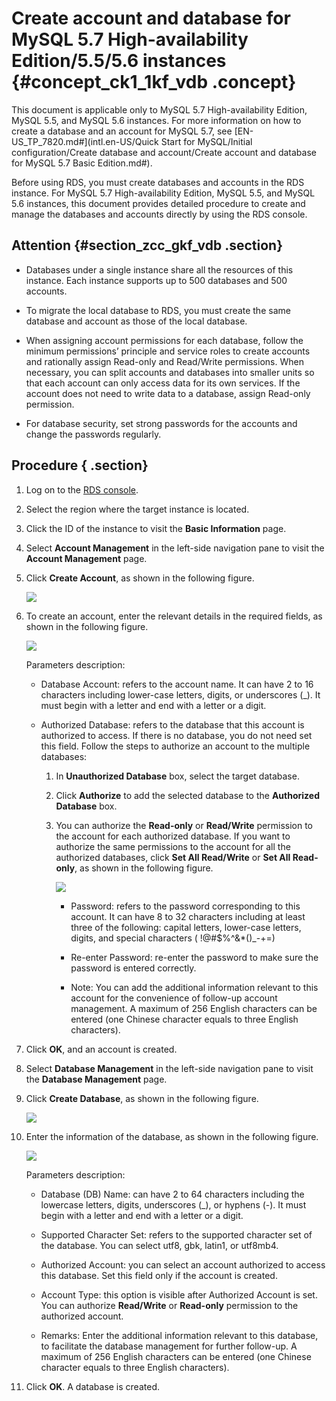 # Create account and database for MySQL 5.7 High-availability Edition/5.5/5.6 instances {#concept_ck1_1kf_vdb .concept}

This document is applicable only to MySQL 5.7 High-availability Edition, MySQL 5.5, and MySQL 5.6 instances. For more information on how to create a database and an account for MySQL 5.7, see [EN-US\_TP\_7820.md\#](intl.en-US/Quick Start for MySQL/Initial configuration/Create database and account/Create account and database for MySQL 5.7 Basic Edition.md#).

Before using RDS, you must create databases and accounts in the RDS instance. For MySQL 5.7 High-availability Edition, MySQL 5.5, and MySQL 5.6 instances, this document provides detailed procedure to create and manage the databases and accounts directly by using the RDS console.

## Attention {#section_zcc_gkf_vdb .section}

-   Databases under a single instance share all the resources of this instance. Each instance supports up to 500 databases and 500 accounts.

-   To migrate the local database to RDS, you must create the same database and account as those of the local database.

-   When assigning account permissions for each database, follow the minimum permissions’ principle and service roles to create accounts and rationally assign Read-only and Read/Write permissions. When necessary, you can split accounts and databases into smaller units so that each account can only access data for its own services. If the account does not need to write data to a database, assign Read-only permission.

-   For database security, set strong passwords for the accounts and change the passwords regularly.


## Procedure { .section}

1.  Log on to the [RDS console](https://rds.console.aliyun.com/).
2.  Select the region where the target instance is located.
3.  Click the ID of the instance to visit the **Basic Information** page.
4.  Select **Account Management** in the left-side navigation pane to visit the **Account Management** page.
5.  Click **Create Account**, as shown in the following figure.

    ![](http://static-aliyun-doc.oss-cn-hangzhou.aliyuncs.com/assets/img/7819/1830_en-US.png)

6.  To create an account, enter the relevant details in the required fields, as shown in the following figure.

    ![](http://static-aliyun-doc.oss-cn-hangzhou.aliyuncs.com/assets/img/7819/1831_en-US.png)

    Parameters description:

    -   Database Account: refers to the account name. It can have 2 to 16 characters including lower-case letters, digits, or underscores \(\_\). It must begin with a letter and end with a letter or a digit.

    -   Authorized Database: refers to the database that this account is authorized to access. If there is no database, you do not need set this field. Follow the steps to authorize an account to the multiple databases:

        1.  In **Unauthorized Database** box, select the target database.
        2.  Click **Authorize** to add the selected database to the **Authorized Database** box.
        3.  You can authorize the **Read-only** or **Read/Write** permission to the account for each authorized database. If you want to authorize the same permissions to the account for all the authorized databases, click **Set All Read/Write** or **Set All Read-only**, as shown in the following figure.

            ![](http://static-aliyun-doc.oss-cn-hangzhou.aliyuncs.com/assets/img/7819/1832_en-US.png)

            -   Password: refers to the password corresponding to this account. It can have 8 to 32 characters including at least three of the following: capital letters, lower-case letters, digits, and special characters \( !@\#$%^&\*\(\)\_-+=\)

            -   Re-enter Password: re-enter the password to make sure the password is entered correctly.

            -   Note: You can add the additional information relevant to this account for the convenience of follow-up account management. A maximum of 256 English characters can be entered \(one Chinese character equals to three English characters\).

7.  Click **OK**, and an account is created.
8.  Select **Database Management** in the left-side navigation pane to visit the **Database Management** page.
9.  Click **Create Database**, as shown in the following figure.

    ![](http://static-aliyun-doc.oss-cn-hangzhou.aliyuncs.com/assets/img/7819/1835_en-US.png)

10. Enter the information of the database, as shown in the following figure.

    ![](http://static-aliyun-doc.oss-cn-hangzhou.aliyuncs.com/assets/img/7819/1837_en-US.png)

    Parameters description:

    -   Database \(DB\) Name: can have 2 to 64 characters including the lowercase letters, digits, underscores \(\_\), or hyphens \(-\). It must begin with a letter and end with a letter or a digit.

    -   Supported Character Set: refers to the supported character set of the database. You can select utf8, gbk, latin1, or utf8mb4.

    -   Authorized Account: you can select an account authorized to access this database. Set this field only if the account is created.

    -   Account Type: this option is visible after Authorized Account is set. You can authorize **Read/Write** or **Read-only** permission to the authorized account.

    -   Remarks: Enter the additional information relevant to this database, to facilitate the database management for further follow-up. A maximum of 256 English characters can be entered \(one Chinese character equals to three English characters\).

11. Click **OK**. A database is created.

